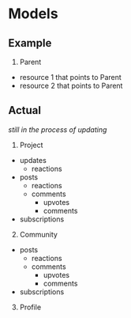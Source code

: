 # Models

## Example
1. Parent
- resource 1 that points to Parent
- resource 2 that points to Parent


## Actual
*still in the process of updating*

1. Project
  - updates
    - reactions
  - posts
    - reactions
    - comments
      - upvotes
      - comments
  - subscriptions

2. Community
  - posts
    - reactions
    - comments
      - upvotes
      - comments
  - subscriptions

3. Profile
